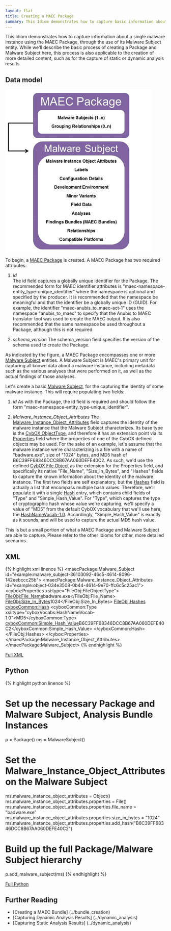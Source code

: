 ```yaml
---
layout: flat
title: Creating a MAEC Package
summary: This Idiom demonstrates how to capture basic information about a single malware instance using the MAEC Package, through the use of its Malware Subject entity.
---
```


This Idiom demonstrates how to capture information about a single malware instance using the MAEC Package, through the use of its Malware Subject entity. While we'll describe the basic process of creating a Package and Malware Subject here, this process is also applicable to the creation of more detailed content, such as for the capture of static or dynamic analysis results.


## Data model

<img src="maec_package.png" alt="Package and Malware Subject Overview" class="aside-text"/>

To begin, a [MAEC Package](/data-model/{{site.current_version}}/maecPackage/PackageType) is created.  A MAEC Package has two required attributes:

1.	*id*  
		The id field captures a globally unique identifier for the Package. The recommended form for MAEC identifier attributes is "maec-namespace-entity_type-unique_identifier" where the namespace is optional and specified by the producer.  It is recommended that the namespace be meaningful and that the identifier be a globally unique ID (GUID).  For example, the identifier "maec-anubis_to_maec-act-1" uses the namespace "anubis_to_maec" to specify that the Anubis to MAEC translator tool  was used to create the MAEC output.  It is also recommended that the same namespace be used throughout a Package, although this is not required.

2.	*schema_version* 
		The schema_version field specifies the version of the schema used to create the Package.

As indicated by the figure, a MAEC Package encompasses one or more [Malware Subject](/data-model/{{site.current_version}}/maecPackage/MalwareSubjectEntity) entities. A Malware Subject is MAEC's primary unit for capturing all known data about a malware instance, including metadata such as the various analyses that were performed on it, as well as the actual findings of those analyses. 

Let's create a basic [Malware Subject](/data-model/{{site.current_version}}/maecPackage/MalwareSubjectEntity), for the capturing the identity of some malware instance. This will require populating two fields:

1.	*id*
		As with the Package, the id field is required and should follow the form "maec-namespace-entity_type-unique_identifier".

2.	*Malware_Instance_Object_Attributes*
		The [Malware_Instance_Object_Attributes](/data-model/{{site.current_version}}/cybox/ObjectType) field captures the identity of the malware instance that the Malware Subject characterizes.  Its base type is the [CybOX ObjectType](/data-model/{{site.current_version}}/cybox/ObjectType), and therefore it has an extension point via its [Properties](/data-model/{{site.current_version}}/cyboxCommon/ObjectPropertiesType) field where the properties of one of the CybOX defined objects may be used. For the sake of an example, let's assume that the malware instance we're characterizing is a file with a name of "badware.exe", size of "1024" bytes, and MD5 hash of B6C39FF68346DCC8B67AA060DEFE40C2. As such, we'd use the defined [CybOX File Object](/data-model/{{site.current_version}}/FileObj/FileObjectType) as the extension for the Properties field, and specifically its native "File_Name", "Size_In_Bytes", and "Hashes" fields to capture the known information about the identity of the malware instance. The first two fields are self explanatory, but the [Hashes](/data-model/{{site.current_version}}/cyboxCommon/HashListType) field is actually a list that encompass multiple hash values. Therefore, we'll populate it with a single [Hash](/data-model/{{site.current_version}}/cyboxCommon/HashType) entry, which contains child fields of "Type" and "Simple_Hash_Value". For "Type", which captures the type of cryptographic hash whose value we're capturing, we'll specify a value of "MD5"  from the default CybOX vocabulary that we'll use here, the [HashNameVocab-1.0](/data-model/{{site.current_version}}/cyboxVocabs/HashNameVocab-1.0). Accordingly, "Simple_Hash_Value" is exactly as it sounds, and will be used to capture the actual MD5 hash value.

This is but a small portion of what a MAEC Package and Malware Subject are able to capture. Please refer to the other Idioms for other, more detailed scenarios.
	
## XML

{% highlight xml linenos %}
<maecPackage:Malware_Subject id="example:malware_subject-36103092-46c5-4614-8096-142eebccc25b">
	<maecPackage:Malware_Instance_Object_Attributes id="example:object-034e3508-0b44-4614-9e70-ffc6c5c25ac1">
		<cybox:Properties xsi:type="FileObj:FileObjectType">
			<FileObj:File_Name>badware.exe</FileObj:File_Name>
			<FileObj:Size_In_Bytes>1024</FileObj:Size_In_Bytes>
			<FileObj:Hashes>
				<cyboxCommon:Hash>
					<cyboxCommon:Type xsi:type="cyboxVocabs:HashNameVocab-1.0">MD5</cyboxCommon:Type>
					<cyboxCommon:Simple_Hash_Value>B6C39FF68346DCC8B67AA060DEFE40C2</cyboxCommon:Simple_Hash_Value>
				</cyboxCommon:Hash>
			</FileObj:Hashes>
		</cybox:Properties>
	</maecPackage:Malware_Instance_Object_Attributes>
</maecPackage:Malware_Subject>
{% endhighlight %}

[Full XML](maec_basic_package.xml)
## Python

{% highlight python linenos %}
# Set up the necessary Package and Malware Subject, Analysis Bundle Instances
p = Package()
ms = MalwareSubject()

# Set the Malware_Instance_Object_Attributes on the Malware Subject
ms.malware_instance_object_attributes = Object()
ms.malware_instance_object_attributes.properties = File()
ms.malware_instance_object_attributes.properties.file_name = "badware.exe"
ms.malware_instance_object_attributes.properties.size_in_bytes = "1024"
ms.malware_instance_object_attributes.properties.add_hash("B6C39FF68346DCC8B67AA060DEFE40C2")

# Build up the full Package/Malware Subject hierarchy
p.add_malware_subject(ms)
{% endhighlight %}

[Full Python](maec_basic_package.py)
## Further Reading
* [Creating a MAEC Bundle] (../bundle_creation)
* [Capturing Dynamic Analysis Results] (../dynamic_analysis)
* [Capturing Static Analysis Results] (../dynamic_analysis)